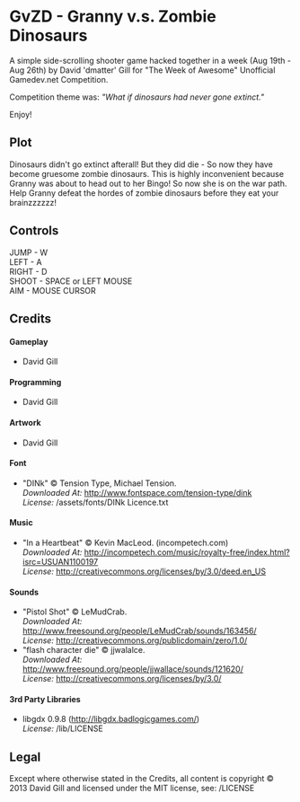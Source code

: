 GvZD - Granny v.s. Zombie Dinosaurs
===================================

A simple side-scrolling shooter game hacked together in a week (Aug 19th - Aug 26th) by David 'dmatter' Gill for "The Week of Awesome" Unofficial Gamedev.net Competition.

Competition theme was: *"What if dinosaurs had never gone extinct."*

Enjoy!

Plot
----
Dinosaurs didn't go extinct afterall! But they did die - So now they have become gruesome zombie dinosaurs.
This is highly inconvenient because Granny was about to head out to her Bingo! So now she is on the war path.
Help Granny defeat the hordes of zombie dinosaurs before they eat your brainzzzzzz!

Controls
--------
JUMP  - W  
LEFT  - A  
RIGHT - D  
SHOOT - SPACE or LEFT MOUSE  
AIM   - MOUSE CURSOR

Credits
-------

#### Gameplay
* David Gill

#### Programming
* David Gill

#### Artwork
* David Gill

#### Font
* "DINk" &copy; Tension Type, Michael Tension.  
  *Downloaded At:* http://www.fontspace.com/tension-type/dink  
  *License:* /assets/fonts/DINk Licence.txt

#### Music
* "In a Heartbeat" &copy; Kevin MacLeod. (incompetech.com)  
  *Downloaded At:* http://incompetech.com/music/royalty-free/index.html?isrc=USUAN1100197  
  *License:* http://creativecommons.org/licenses/by/3.0/deed.en_US

#### Sounds
* "Pistol Shot" &copy; LeMudCrab.  
  *Downloaded At:* http://www.freesound.org/people/LeMudCrab/sounds/163456/  
  *License:* http://creativecommons.org/publicdomain/zero/1.0/
* "flash character die" &copy; jjwalalce.  
  *Downloaded At:* http://www.freesound.org/people/jjwallace/sounds/121620/  
  *License:* http://creativecommons.org/licenses/by/3.0/

#### 3rd Party Libraries
* libgdx 0.9.8 (http://libgdx.badlogicgames.com/)  
  *License:* /lib/LICENSE

Legal
-----
Except where otherwise stated in the Credits, all content is copyright &copy; 2013 David Gill and licensed under the MIT license, see: /LICENSE